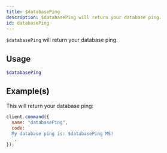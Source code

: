 ```yaml
---
title: $databasePing
description: $databasePing will return your database ping.
id: databasePing
---
```


`$databasePing` will return your database ping.

## Usage

```php
$databasePing
```

## Example(s)

This will return your database ping:

```javascript
client.command({
  name: "databasePing",
  code: `
  My database ping is: $databasePing MS!
  `,
});
```
